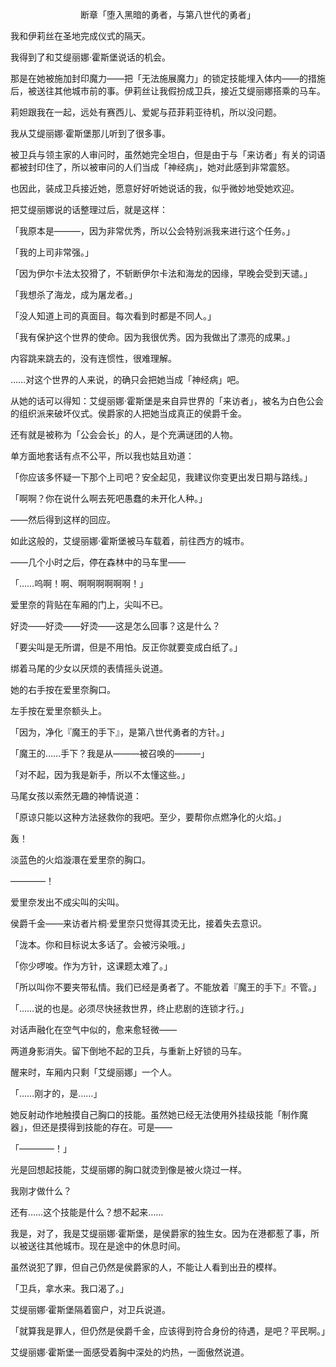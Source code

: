 <p align="center">断章「堕入黑暗的勇者，与第八世代的勇者」</p>

我和伊莉丝在圣地完成仪式的隔天。

我得到了和艾缇丽娜·霍斯堡说话的机会。

那是在她被施加封印魔力——把「无法施展魔力」的锁定技能埋入体内——的措施后，被送往其他城市前的事。伊莉丝让我假扮成卫兵，接近艾缇丽娜搭乘的马车。

莉妲跟我在一起，远处有赛西儿、爱妮与菈菲莉亚待机，所以没问题。

我从艾缇丽娜·霍斯堡那儿听到了很多事。

被卫兵与领主家的人审问时，虽然她完全坦白，但是由于与「来访者」有关的词语都被封印住了，所以被审问的人们当成「神经病」，她对此感到非常震怒。

也因此，装成卫兵接近她，愿意好好听她说话的我，似乎微妙地受她欢迎。

把艾缇丽娜说的话整理过后，就是这样：

「我原本是———，因为非常优秀，所以公会特别派我来进行这个任务。」

「我的上司非常强。」

「因为伊尔卡法太狡猾了，不斩断伊尔卡法和海龙的因缘，早晚会受到天谴。」

「我想杀了海龙，成为屠龙者。」

「没人知道上司的真面目。每次看到时都是不同人。」

「我有保护这个世界的使命。因为我很优秀。因为我做出了漂亮的成果。」

内容跳来跳去的，没有连惯性，很难理解。

……对这个世界的人来说，的确只会把她当成「神经病」吧。

从她的话可以得知：艾缇丽娜·霍斯堡是来自异世界的「来访者」，被名为白色公会的组织派来破坏仪式。侯爵家的人把她当成真正的侯爵千金。

还有就是被称为「公会会长」的人，是个充满谜团的人物。

单方面地套话有点不公平，所以我也姑且劝道：

「你应该多怀疑一下那个上司吧？安全起见，我建议你变更出发日期与路线。」

「啊啊？你在说什么啊去死吧愚蠢的未开化人种。」

——然后得到这样的回应。

如此这般的，艾缇丽娜·霍斯堡被马车载着，前往西方的城市。

——几个小时之后，停在森林中的马车里——

「……呜啊！啊、啊啊啊啊啊啊！」

爱里奈的背贴在车厢的门上，尖叫不已。

好烫——好烫——好烫——这是怎么回事？这是什么？

「要尖叫是无所谓，但是不用怕。反正你就要变成白纸了。」

绑着马尾的少女以厌烦的表情摇头说道。

她的右手按在爱里奈胸口。

左手按在爱里奈额头上。

「因为，净化『魔王的手下』，是第八世代勇者的方针。」

「魔王的……手下？我是从———被召唤的———」

「对不起，因为我是新手，所以不太懂这些。」

马尾女孩以索然无趣的神情说道：

「原谅只能以这种方法拯救你的我吧。至少，要帮你点燃净化的火焰。」

轰！

淡蓝色的火焰漩澴在爱里奈的胸口。

————！

爱里奈发出不成尖叫的尖叫。

侯爵千金——来访者片桐·爱里奈只觉得其烫无比，接着失去意识。

「泷本。你和目标说太多话了。会被污染哦。」

「你少啰唆。作为方针，这课题太难了。」

「所以叫你不要夹带私情。我们已经是勇者了。不能放着『魔王的手下』不管。」

「……说的也是。必须尽快拯救世界，终止悲剧的连锁才行。」

对话声融化在空气中似的，愈来愈轻微——

两道身影消失。留下倒地不起的卫兵，与重新上好锁的马车。

醒来时，车厢内只剩「艾缇丽娜」一个人。

「……刚才的，是……」

她反射动作地触摸自己胸口的技能。虽然她已经无法使用外挂级技能「制作魔器」，但还是摸得到技能的存在。可是——

「————！」

光是回想起技能，艾缇丽娜的胸口就烫到像是被火烧过一样。

我刚才做什么？

还有……这个技能是什么？想不起来……

我是，对了，我是艾缇丽娜·霍斯堡，是侯爵家的独生女。因为在港都惹了事，所以被送往其他城市。现在是途中的休息时间。

虽然说犯了罪，但自己仍然是侯爵家的人，不能让人看到出丑的模样。

「卫兵，拿水来。我口渴了。」

艾缇丽娜·霍斯堡隔着窗户，对卫兵说道。

「就算我是罪人，但仍然是侯爵千金，应该得到符合身份的待遇，是吧？平民啊。」

艾缇丽娜·霍斯堡一面感受着胸中深处的灼热，一面傲然说道。


